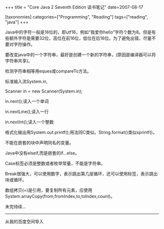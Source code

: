 +++
title = "Core Java 2 Seventh Edition 读书笔记"
date=2007-08-17

[taxonomies]
categories=["Programming", "Reading"]
tags=["reading", "java"]
+++

Java中的字符一般是16位的，即utf16，例如“我爱你hello”字符个数为8。但是有些额外字符是需要32位，高位在前16位，低位在后16位。为了避免出错，尽量不要对字符操作。

要改变java中的一个字符串，最好是创建一个新的字符串，(原因是编译器可以将字符串共享)。

检测字符串相等用eques或compareTo方法。

标准输入流System.in,

Scanner in = new Scanner(System.in);

in.next();读入一个单词

in.nextLine();读入一行

in.nextInt();读入一个整数

格式化输出用System.out.printf();用法同C类似。String.format()类似sprintf()。

不能在嵌套的块中声明同名的变量。

Java中没有elseif,而是嵌套的if…else。

Case标签必须是整数或者枚举常量，不能是字符串。

Break很强大，可以使用数字，表示跳出第几层循环，还可以使用标签，表示跳出块或循环。

数组拷贝(=)是引用，要复制所有元素，应使用System.arrayCopy(from,fromIndex,to,toIndex,count)。

未完待续...

---
从我的百度空间导入